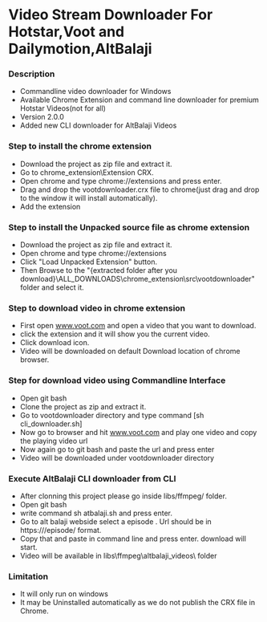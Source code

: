 # Video Stream Downloader For Hotstar,Voot and Dailymotion,AltBalaji  #

### Description ###

* Commandline video downloader for Windows
* Available Chrome Extension and command line downloader for premium Hotstar Videos(not for all) 
* Version 2.0.0
* Added new CLI downloader for AltBalaji Videos

### Step to install the chrome extension ###

* Download the project as zip file and extract it.
* Go to chrome_extension\Extension CRX.
* Open chrome and type chrome://extensions and press enter.
* Drag and drop the vootdownloader.crx file to chrome(just drag and drop to the window it will install automatically).
* Add the extension

### Step to install the Unpacked source file as chrome extension ###

* Download the project as zip file and extract it.
* Open chrome and type chrome://extensions
* Click "Load Unpacked Extension" button.
* Then Browse to the "{extracted folder after you download}\ALL_DOWNLOADS\chrome_extension\src\vootdownloader" folder and select it.     

### Step to download video in chrome extension ###
* First open www.voot.com and open a video that you want to download.
* click the extension and it will show you the current video.
* Click download icon. 
* Video will be downloaded on default Download location of chrome browser.


### Step for download video using Commandline Interface ###
* Open git bash
* Clone the project as zip and extract it.
* Go to vootdownloader directory and type command [sh cli_downloader.sh]
* Now go to browser and hit www.voot.com and play one video and copy the playing video url
* Now again go to git bash and paste the url and press enter
* Video will be downloaded under vootdownloader directory

### Execute AltBalaji CLI downloader from CLI
* After clonning this project please go inside libs/ffmpeg/ folder.
* Open git bash
* write command sh atbalaji.sh and press enter.
* Go to alt balaji webside select a episode . Url should be in https://<domain>/episode/<id> format.
* Copy that and paste in command line and press enter. download will start.
* Video will be available in libs\ffmpeg\altbalaji_videos\ folder

### Limitation ###
* It will only run on windows
* It may be Uninstalled automatically as we do not publish the CRX file in Chrome.


